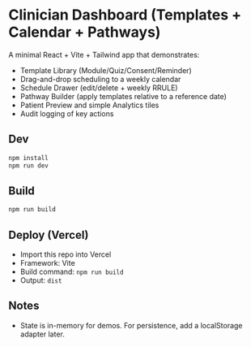 # Clinician Dashboard (Templates + Calendar + Pathways)

A minimal React + Vite + Tailwind app that demonstrates:
- Template Library (Module/Quiz/Consent/Reminder)
- Drag-and-drop scheduling to a weekly calendar
- Schedule Drawer (edit/delete + weekly RRULE)
- Pathway Builder (apply templates relative to a reference date)
- Patient Preview and simple Analytics tiles
- Audit logging of key actions

## Dev
```bash
npm install
npm run dev
```

## Build
```bash
npm run build
```

## Deploy (Vercel)
- Import this repo into Vercel
- Framework: Vite
- Build command: `npm run build`
- Output: `dist`

## Notes
- State is in-memory for demos. For persistence, add a localStorage adapter later.

